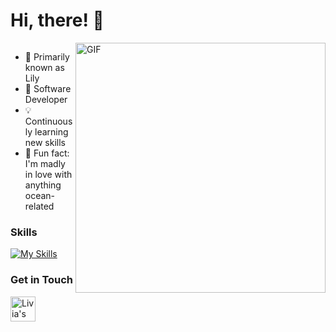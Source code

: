 # Hi, there! 💋

<div style="overflow: hidden;">
    <img align="right" width="400" height="400" alt="GIF" src="https://cdn.sanity.io/images/do2rqv0h/production/3356021b2d743e60cb89b0b97196fb2b2b0b44a0-800x800.gif?w=1116&fit=max&auto=format" alt="ERROR">

- 🌸 Primarily known as Lily
- 🐍 Software Developer
- 💡 Continuously learning new skills
- 🪼 Fun fact: I'm madly in love with anything ocean-related

### Skills
[![My Skills](https://skillicons.dev/icons?i=python)](https://skillicons.dev)

### Get in Touch
<a href="https://www.linkedin.com/in/liviadfsilva" target="_blank">
  <img align="left" alt="Livia's LinkedIn" width="40px" src="https://github.com/gauravghongde/social-icons/blob/master/SVG/Color/LinkedIN.svg"/>
</a>
<!---
liviadfsilva/liviadfsilva is a ✨ special ✨ repository because its `README.md` (this file) appears on your GitHub profile.
You can click the Preview link to take a look at your changes.
--->
